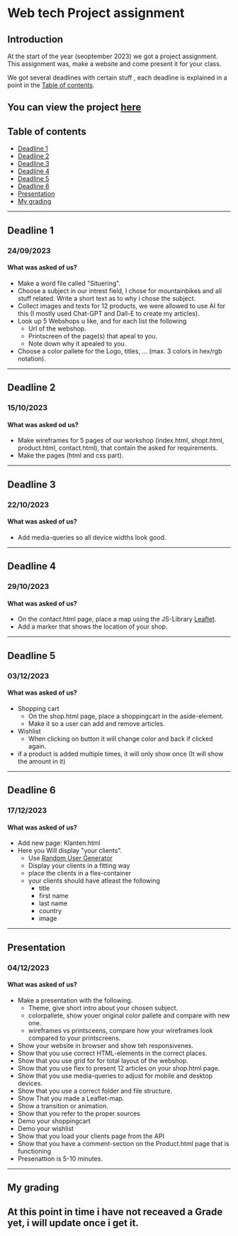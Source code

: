# **Web tech Project assignment**
## Introduction
At the start of the year (seoptember 2023) we got a project assignment.  This assignment was, make a website and come present it for your class.

We got several deadlines with certain stuff , each deadline is explained in a point in the [Table of contents](#table-of-contents).

You can view the project [here](https://jarneke.github.io/Web_tech-project_assignment/)
---
## Table of contents
- [Deadline 1](#deadline-1)
- [Deadline 2](#deadline-2)
- [Deadline 3](#deadline-3)
- [Deadline 4](#deadline-4)
- [Deadline 5](#deadline-5)
- [Deadline 6](#deadline-6)
- [Presentation](#presentation)
- [My grading](#my-grading)
---
## Deadline 1
### 24/09/2023
#### What was asked of us?
- Make a word file called "Situering".
- Choose a subject in our intrest field, I chose for mountainbikes and all stuff related.  Write a short text as to why i chose the subject.
- Collect images and texts for 12 products, we were allowed to use AI for this (I mostly used Chat-GPT and Dall-E to create my articles).
- Look up 5 Webshops u like, and for each list the following
  - Url of the webshop.
  - Printscreen of the page(s) that apeal to you.
  - Note down why it apealed to you.
- Choose a color pallete for the Logo, titles, ... (max. 3 colors in hex/rgb notation).
---
## Deadline 2
### 15/10/2023
#### What was asked od us?
- Make wireframes for 5 pages of our workshop (index.html, shopt.html, product.html, contact.html), that contain the asked for requirements.
- Make the pages (html and css part).
---
## Deadline 3
### 22/10/2023
#### What was asked of us?
- Add media-queries so all device widths look good.
---
## Deadline 4
### 29/10/2023
#### What was asked of us?
- On the contact.html page, place a map using the JS-Library [Leaflet](https://leafletjs.com).
- Add a marker that shows the location of your shop.
---
## Deadline 5
### 03/12/2023
#### What was asked of us?
- Shopping cart
  - On the shop.html page, place a shoppingcart in the aside-element.
  - Make it so a user can add and remove articles.
- Wishlist
  - When clicking on button it will change color and back if clicked again.
- if a product is added multiple times, it will only show once (It will show the amount in it)
---
## Deadline 6
### 17/12/2023
#### What was asked of us?
- Add new page: Klanten.html
- Here you Will display "your clients".
  - Use [Random User Generator](https://randomuser.me/)
  - Display your clients in a fitting way
  - place the clients in a flex-container
  - your clients should have atleast the following
    - title
    - first name
    - last name
    - country
    - image
---
## Presentation
### 04/12/2023
#### What was asked of us?
- Make a presentation with the following.
  - Theme, give short intro about your chosen subject.
  - colorpallete, show youer original color pallete and compare with new one.
  - wireframes vs printsceens, compare how your wireframes look compared to your printscreens.
- Show your website in browser and show teh responsivenes.
- Show that you use correct HTML-elements in the correct places.
- Show that you use grid for for total layout of the webshop.
- Show that you use flex to present 12 articles on your shop.html page.
- Show that you use media-queries to adjust for mobile and desktop devices.
- Show that you use a correct folder and file structure.
- Show That you made a Leaflet-map.
- Show a transition or animation.
- Show that you refer to the proper sources
- Demo your shoppingcart
- Demo your wishlist
- Show that you load your clients page from the API
- Show that you have a comment-section on the Product.html page that is functioning
- Presenattion is 5-10 minutes.
---
## My grading
At this point in time i have not receaved a Grade yet, i will update once i get it.
---

